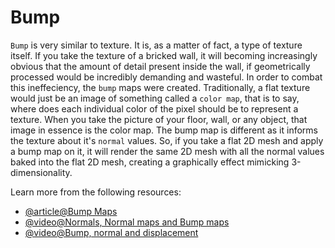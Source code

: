 # Bump

`Bump` is very similar to texture. It is, as a matter of fact, a type of texture itself. If you take the texture of a bricked wall, it will becoming increasingly obvious that the amount of detail present inside the wall, if geometrically processed would be incredibly demanding and wasteful. In order to combat this ineffeciency, the `bump` maps were created. Traditionally, a flat texture would just be an image of something called a `color map`, that is to say, where does each individual color of the pixel should be to represent a texture. When you take the picture of your floor, wall, or any object, that image in essence is the color map. The bump map is different as it informs the texture about it's `normal` values. So, if you take a flat 2D mesh and apply a bump map on it, it will render the same 2D mesh with all the normal values baked into the flat 2D mesh, creating a graphically effect mimicking 3-dimensionality.

Learn more from the following resources:

- [@article@Bump Maps](https://developer.valvesoftware.com/wiki/Bump_map)
- [@video@Normals, Normal maps and Bump maps](https://www.youtube.com/watch?v=l5PYyzsZED8)
- [@video@Bump, normal and displacement](https://www.youtube.com/watch?v=43Ilra6fNGc)
